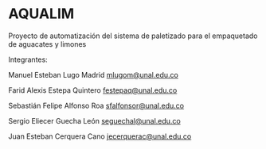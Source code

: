 # AQUALIM

Proyecto de automatización del sistema de paletizado para el empaquetado de aguacates y limones

Integrantes:

Manuel Esteban Lugo Madrid
mlugom@unal.edu.co

Farid Alexis Estepa Quintero
festepaq@unal.edu.co

Sebastián Felipe Alfonso Roa
sfalfonsor@unal.edu.co

Sergio Eliecer Guecha León
seguechal@unal.edu.co

Juan Esteban Cerquera Cano
jecerquerac@unal.edu.co
